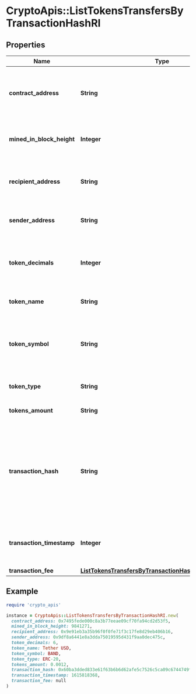 # CryptoApis::ListTokensTransfersByTransactionHashRI

## Properties

| Name | Type | Description | Notes |
| ---- | ---- | ----------- | ----- |
| **contract_address** | **String** | Represents the contract address of the token, which controls its logic. It is not the address that holds the tokens. |  |
| **mined_in_block_height** | **Integer** | Defines the block height in which this transaction was confirmed/mined. |  |
| **recipient_address** | **String** | Defines the address to which the recipient receives the transferred tokens. |  |
| **sender_address** | **String** | Defines the address from which the sender transfers tokens. |  |
| **token_decimals** | **Integer** | Defines the decimals of the token, i.e. the number of digits that come after the decimal coma of the token. |  |
| **token_name** | **String** | Defines the token&#39;s name as a string. |  |
| **token_symbol** | **String** | Defines the token symbol by which the token contract is known. It is usually 3-4 characters in length. |  |
| **token_type** | **String** | Defines the specific token type. |  |
| **tokens_amount** | **String** | Defines the token amount of the transfer. |  |
| **transaction_hash** | **String** | Represents the hash of the transaction, which is its unique identifier. It represents a cryptographic digital fingerprint made by hashing the block header twice through the SHA256 algorithm. |  |
| **transaction_timestamp** | **Integer** | Defines the specific time/date when the transaction was created in Unix Timestamp. |  |
| **transaction_fee** | [**ListTokensTransfersByTransactionHashRITransactionFee**](ListTokensTransfersByTransactionHashRITransactionFee.md) |  |  |

## Example

```ruby
require 'crypto_apis'

instance = CryptoApis::ListTokensTransfersByTransactionHashRI.new(
  contract_address: 0x7495fede000c8a3b77eeae09cf70fa94cd2d53f5,
  mined_in_block_height: 9841271,
  recipient_address: 0x9e91eb3a35b96f0f0fe71f3c17fe8d29eb406b16,
  sender_address: 0x9df8a6441e8a3dda75019595d431f9aa0dec475c,
  token_decimals: 6,
  token_name: Tether USD,
  token_symbol: BAND,
  token_type: ERC-20,
  tokens_amount: 0.0012,
  transaction_hash: 0x60ba3dded833e61f63b6b6d62afe5c7526c5ca09c6744749f13eef11afde2cb4,
  transaction_timestamp: 1615818368,
  transaction_fee: null
)
```

